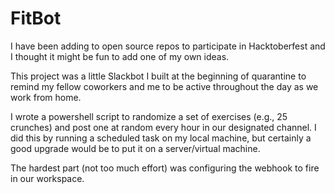 # FitBot
I have been adding to open source repos to participate in Hacktoberfest and I thought it might be fun to add one of my own ideas.

This project was a little Slackbot I built at the beginning of quarantine to remind my fellow coworkers and me to be active throughout the day as we work from home.

I wrote a powershell script to randomize a set of exercises (e.g., 25 crunches) and post one at random every hour in our designated channel. 
I did this by running a scheduled task on my local machine, but certainly a good upgrade would be to put it on a server/virtual machine. 

The hardest part (not too much effort) was configuring the webhook to fire in our workspace.
